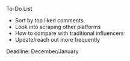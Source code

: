 To-Do List

* Sort by top liked comments
* Look into scraping other platforms
* How to compare with traditional influencers
* Update/reach out more frequently

Deadline: December/January